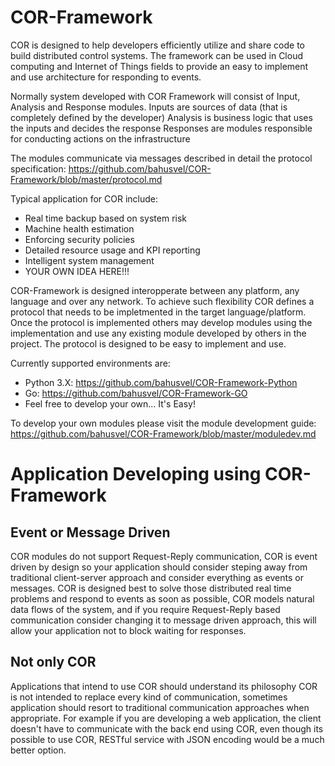 # COR-Framework

COR is designed to help developers efficiently utilize and share code to build distributed control systems.
The framework can be used in Cloud computing and Internet of Things fields to provide an easy to implement and use architecture for responding to events.

Normally system developed with COR Framework will consist of Input, Analysis and Response modules.
Inputs are sources of data (that is completely defined by the developer)
Analysis is business logic that uses the inputs and decides the response
Responses are modules responsible for conducting actions on the infrastructure

The modules communicate via messages described in detail the protocol specification:
https://github.com/bahusvel/COR-Framework/blob/master/protocol.md

Typical application for COR include:
* Real time backup based on system risk
* Machine health estimation
* Enforcing security policies
* Detailed resource usage and KPI reporting
* Intelligent system management
* YOUR OWN IDEA HERE!!!

COR-Framework is designed interopperate between any platform, any language and over any network. To achieve such flexibility COR defines a protocol that needs to be impletmented in the target language/platform. Once the protocol is implemented others may develop modules using the implementation and use any existing module developed by others in the project. The protocol is designed to be easy to implement and use.

Currently supported environments are:
* Python 3.X: https://github.com/bahusvel/COR-Framework-Python
* Go: https://github.com/bahusvel/COR-Framework-GO
* Feel free to develop your own... It's Easy!

To develop your own modules please visit the module development guide:
https://github.com/bahusvel/COR-Framework/blob/master/moduledev.md

# Application Developing using COR-Framework

## Event or Message Driven
COR modules do not support Request-Reply communication, COR is event driven by design so your application should consider steping away from traditional client-server approach and consider everything as events or messages. COR is designed best to solve those distributed real time problems and respond to events as soon as possible, COR models natural data flows of the system, and if you require Request-Reply based communication consider changing it to message driven approach, this will allow your application not to block waiting for responses.

## Not only COR
Applications that intend to use COR should understand its philosophy COR is not intended to replace every kind of communication, sometimes application should resort to traditional communication approaches when appropriate. For example if you are developing a web application, the client doesn't have to communicate with the back end using COR, even though its possible to use COR, RESTful service with JSON encoding would be a much better option.
